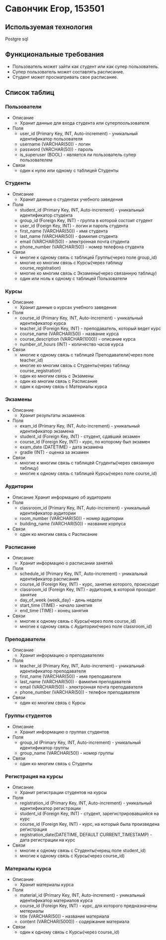 # Савончик Егор, 153501
## Используемая технология
Postgre sql
## Функциональные требования
* Пользователь может зайти как студент или как супер пользователь.
* Супер пользователь может составлять расписание.
* Студент может просматривать свое расписание.
## Список таблиц
### Пользователи
* Описание
  + Хранит данные для входа студента или суперпоользователя
* Поля
  + user_id (Primary Key, INT, Auto-increment) - уникальный идентификатор пользователя
  + username (VARCHAR(50)) - логин
  + password (VARCHAR(50)) - пароль
  + is_superuser (BOOL) - является ли пользователь супер пользователем
* Связи
  + один к нулю или одному с таблицей Студенты
### Студенты
* Описание
  + Хранит данные о студентах учебного заведения
* Поля
  + student_id (Primary Key, INT, Auto-increment) - уникальный идентификатор студента
  + group_id (Foreign Key, INT) - группа в которой состоит студент
  + user_id (Foeign Key, INT) - логин и пароль студента
  + first_name (VARCHAR(50)) - имя студента
  + last_name (VARCHAR(50)) - фамилия студента
  + email (VARCHAR(50)) - электронная почта студента
  + phone_number (VARCHAR(50)) - номер телефона студента
* Связи
  + многие к одному связь с таблицей Группы(через поле group_id)
  + многие ко многим связь с Курсы(через таблицу course_registration)
  + многие ко многим связь с Экзамены(через связанную таблицу)
  + один или ноль к одному с таблицей Пользователи
### Курсы
* Описание
  + Хранит данные о курсах учебного заведения
* Поля
  + course_id (Primary Key, INT, Auto-increment) - уникальный идентификатор курса
  + teacher_id (Foreign Key, INT) - преподаватель, который ведет курс
  + course_name (VARCHAR(50)) - название курса
  + course_description (VARCHAR(1000)) - описание курса
  + number_of_hours (INT) - количество часов курса
* Связи
  + многие к одному связь с таблицей Преподаватели(через поле teacher_id)
  + многие ко многим связь с Студенты(через таблицу course_registration)
  + один ко многим связь с Экзамены
  + один ко многим связь с Расписание
  + один к одному связь с Материалы курса
### Экзамены
* Описание
  + Хранит результаты экзаменов
* Поля
  + exam_id (Primary Key, INT, Auto-increment) - уникальный идентификатор экзамена
  + student_id (Foreign Key, INT) - студент, сдавший экзамен
  + course_id (Foreign Key, INT) - курс, по которому был экзамен
  + exam_date (DATETIME) - дата экзамена
  + gradle (INT) - оценка за экзамен
* Связи
  + многие к многим связь с таблицей Студенты(через связанную таблицу)
  + многие к одному связь с таблицей Курсы(через поле course_id)
### Аудитории
* Описание
  Хранит информацию об аудиториях
* Поля
  + classroom_id (Primary Key, INT, Auto-increment) - уникальный идентификатор аудитории
  + room_number (VARCHAR(50)) - номер аудитории
  + building_name (VARCHAR(50)) - название корпуса
* Связи
  + один ко многим связь с Расписание
### Расписание
* Описание
  + Хранит информацию о расписании занятий
* Поля
  + schedule_id (Primary Key, INT, Auto-increment) - уникальный идентификатор расписания
  + course_id (Foreign Key, INT) - курс, занятие которого, происходит
  + classroom_id (Foreign Key, INT) - аудитория, в которой проходит занятие
  + day_of_week (week_day) - день недели
  + start_time (TIME) - начало занятия
  + end_time (TIME) - конец занятия
* Связи
  + многие к одному связь с Курсы(через поле course_id)
  + многие к одному связь с Аудитории(через поле classroom_id)
### Преподаватели
* Описание
  + Хранит информацию о преподавателях
* Поля
  + teacher_id (Primary Key, INT, Auto-increment) - уникальный идентификатор преподавателя
  + first_name (VARCHAR(50)) - имя преподавателя
  + last_name (VARCHAR(50)) - фамилия преподавателя
  + email (VARCHAR(50)) - электронная почта преподавателя
  + phone_number (VARCHAR(50)) - телефон преподавателя
* Связи
  + один ко многим связь с Курсы
### Группы студентов
* Описание
  + Хранит информацию о группах студентов
* Поля
  + group_id (Primary Key, INT, Auto-increment) - уникальный идентификатор группы
  + group_name (VARCHAR(50)) - номер группы
* Связи
  + один ко многим связь с Студенты
### Регистрация на курсы
* Описание
  + Хранит регистрации студентов на курсы
* Поля
  + registration_id (Primary Key, INT, Auto-increment) - уникальный идентификатор регистрации
  + student_id (Foreign Key, INT) - студент, зарегистрировавшийся на курс
  + course_id (Foreign Key, INT) - курс, на который была произведена регистрация
  + registration_date(DATETIME, DEFAULT CURRENT_TIMESTAMP) - дата регистрации на курс 
* Связи
  + многие к одному связь с Студенты(черещ поле student_id)
  + многие к одному связь с Курсы(через course_id)
### Материалы курса
* Описание
  + Хранит материалы курса
* Поля
  + material_id (Primary Key, INT, Auto-increment) - уникальный идентификатор материалов курса
  + course_id (Foreign Key, INT) - курс, для которого предназначены метериалы
  + title (VARCHAR(50)) - название материала
  + content (VARCHAR(5000)) - содержание материала
* Связи
  + один к одному связь с Курсы(через course_id)

